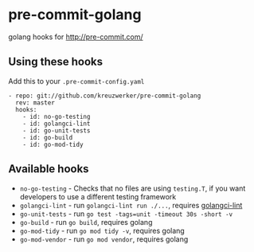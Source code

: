 
# pre-commit-golang

golang hooks for http://pre-commit.com/

## Using these hooks

Add this to your `.pre-commit-config.yaml`

    - repo: git://github.com/kreuzwerker/pre-commit-golang
      rev: master
      hooks:
        - id: no-go-testing
        - id: golangci-lint
        - id: go-unit-tests
        - id: go-build
        - id: go-mod-tidy

## Available hooks

- `no-go-testing` - Checks that no files are using `testing.T`, if you want
  developers to use a different testing framework
- `golangci-lint` - run `golangci-lint run ./...`, requires
  [golangci-lint](https://github.com/golangci/golangci-lint)
- `go-unit-tests` - run `go test -tags=unit -timeout 30s -short -v`
- `go-build` - run `go build`, requires golang
- `go-mod-tidy` - run `go mod tidy -v`, requires golang
- `go-mod-vendor` - run `go mod vendor`, requires golang
